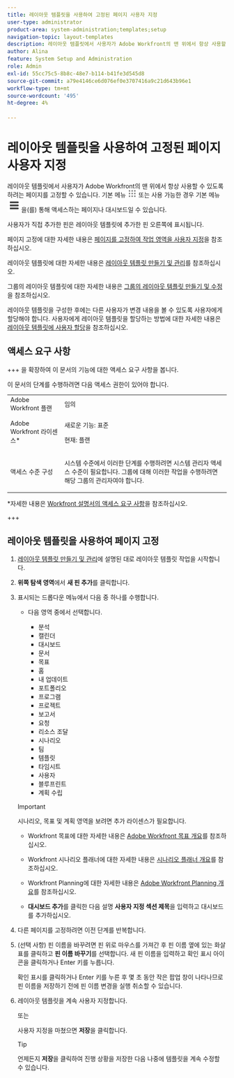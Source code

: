 ```yaml
---
title: 레이아웃 템플릿을 사용하여 고정된 페이지 사용자 지정
user-type: administrator
product-area: system-administration;templates;setup
navigation-topic: layout-templates
description: 레이아웃 템플릿에서 사용자가 Adobe Workfront의 맨 위에서 항상 사용할 수 있도록 하려는 페이지를 고정할 수 있습니다. 메인 메뉴 또는 대시보드를 통해 액세스하는 페이지일 수 있습니다.
author: Alina
feature: System Setup and Administration
role: Admin
exl-id: 55cc75c5-8b8c-48e7-b114-b41fe3d545d8
source-git-commit: a79e4146ce6d076ef0e3707416a9c21d643b96e1
workflow-type: tm+mt
source-wordcount: '495'
ht-degree: 4%

---
```


# 레이아웃 템플릿을 사용하여 고정된 페이지 사용자 지정

레이아웃 템플릿에서 사용자가 Adobe Workfront의 맨 위에서 항상 사용할 수 있도록 하려는 페이지를 고정할 수 있습니다. 기본 메뉴 ![](assets/main-menu-icon.png) 또는 사용 가능한 경우 기본 메뉴 ![](assets/lines-main-menu.png)을(를) 통해 액세스하는 페이지나 대시보드일 수 있습니다.

사용자가 직접 추가한 핀은 레이아웃 템플릿에 추가한 핀 오른쪽에 표시됩니다.

페이지 고정에 대한 자세한 내용은 [페이지를 고정하여 작업 영역을 사용자 지정](../../../workfront-basics/the-new-workfront-experience/pin-pages.md)을 참조하십시오.

레이아웃 템플릿에 대한 자세한 내용은 [레이아웃 템플릿 만들기 및 관리](../../../administration-and-setup/customize-workfront/use-layout-templates/create-and-manage-layout-templates.md)를 참조하십시오.

그룹의 레이아웃 템플릿에 대한 자세한 내용은 [그룹의 레이아웃 템플릿 만들기 및 수정](../../../administration-and-setup/manage-groups/work-with-group-objects/create-and-modify-a-groups-layout-templates.md)을 참조하십시오.

레이아웃 템플릿을 구성한 후에는 다른 사용자가 변경 내용을 볼 수 있도록 사용자에게 할당해야 합니다. 사용자에게 레이아웃 템플릿을 할당하는 방법에 대한 자세한 내용은 [레이아웃 템플릿에 사용자 할당](../use-layout-templates/assign-users-to-layout-template.md)을 참조하십시오.

## 액세스 요구 사항

+++ 을 확장하여 이 문서의 기능에 대한 액세스 요구 사항을 봅니다.

이 문서의 단계를 수행하려면 다음 액세스 권한이 있어야 합니다.

<table style="table-layout:auto"> 
 <col> 
 <col> 
 <tbody> 
  <tr> 
   <td role="rowheader">Adobe Workfront 플랜</td> 
   <td>임의</td> 
  </tr> 
  <tr> 
   <td role="rowheader">Adobe Workfront 라이센스*</td> 
   <td><p>새로운 기능: 표준</p>
  <p> 현재: 플랜</p>
   </td> 
  </tr> 
  <tr> 
   <td role="rowheader">액세스 수준 구성</td> 
   <td> <p>시스템 수준에서 이러한 단계를 수행하려면 시스템 관리자 액세스 수준이 필요합니다.
그룹에 대해 이러한 작업을 수행하려면 해당 그룹의 관리자여야 합니다.</p> </td> 
  </tr> 
 </tbody> 
</table>

*자세한 내용은 [Workfront 설명서의 액세스 요구 사항](/help/quicksilver/administration-and-setup/add-users/access-levels-and-object-permissions/access-level-requirements-in-documentation.md)을 참조하십시오.

+++

## 레이아웃 템플릿을 사용하여 페이지 고정

1. [레이아웃 템플릿 만들기 및 관리](../../../administration-and-setup/customize-workfront/use-layout-templates/create-and-manage-layout-templates.md)에 설명된 대로 레이아웃 템플릿 작업을 시작합니다.
1. **위쪽 탐색 영역**&#x200B;에서 **새 핀 추가**&#x200B;를 클릭합니다.

1. 표시되는 드롭다운 메뉴에서 다음 중 하나를 수행합니다.

   * 다음 영역 중에서 선택합니다.

      * 분석
      * 캘린더
      * 대시보드
      * 문서
      * 목표
      * 홈
      * 내 업데이트
      * 포트폴리오
      * 프로그램
      * 프로젝트
      * 보고서
      * 요청
      * 리소스 조달
      * 시나리오
      * 팀
      * 템플릿
      * 타임시트
      * 사용자
      * 블루프린트
      * 계획 수립

   >[!IMPORTANT]
   >
   >시나리오, 목표 및 계획 영역을 보려면 추가 라이센스가 필요합니다.
   >
   >* Workfront 목표에 대한 자세한 내용은 [Adobe Workfront 목표 개요](../../../workfront-goals/goal-management/wf-goals-overview.md)를 참조하십시오.
   >
   >* Workfront 시나리오 플래너에 대한 자세한 내용은 [시나리오 플래너 개요](../../../scenario-planner/scenario-planner-overview.md)를 참조하십시오.
   >
   >* Workfront Planning에 대한 자세한 내용은 [Adobe Workfront Planning 개요](/help/quicksilver/planning/general/planning-overview.md)를 참조하십시오.

   * **대시보드 추가**&#x200B;를 클릭한 다음 설명 **사용자 지정 섹션 제목**&#x200B;을 입력하고 대시보드를 추가하십시오.

1. 다른 페이지를 고정하려면 이전 단계를 반복합니다.

1. (선택 사항) 핀 이름을 바꾸려면 핀 위로 마우스를 가져간 후 핀 이름 옆에 있는 화살표를 클릭하고 **핀 이름 바꾸기**&#x200B;를 선택합니다. 새 핀 이름을 입력하고 확인 표시 아이콘을 클릭하거나 Enter 키를 누릅니다.

   확인 표시를 클릭하거나 Enter 키를 누른 후 몇 초 동안 작은 팝업 창이 나타나므로 핀 이름을 저장하기 전에 핀 이름 변경을 실행 취소할 수 있습니다.

1. 레이아웃 템플릿을 계속 사용자 지정합니다.

   또는

   사용자 지정을 마쳤으면 **저장**&#x200B;을 클릭합니다.

   >[!TIP]
   >
   >언제든지 **저장**&#x200B;을 클릭하여 진행 상황을 저장한 다음 나중에 템플릿을 계속 수정할 수 있습니다.
